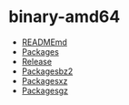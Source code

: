 binary-amd64
========================

- [READMEmd](READMEmd)
- [Packages](Packages)
- [Release](Release)
- [Packagesbz2](Packagesbz2)
- [Packagesxz](Packagesxz)
- [Packagesgz](Packagesgz)
